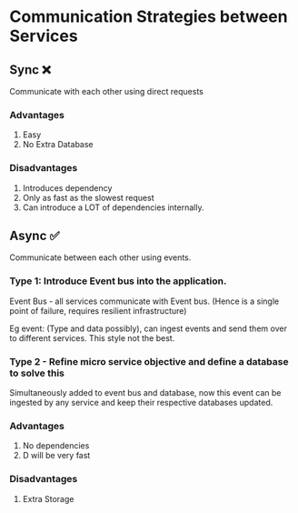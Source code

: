 # Communication Strategies between Services

## Sync :x:

Communicate with each other using direct requests

### **Advantages**

1. Easy
2. No Extra Database

### **Disadvantages**

1. Introduces dependency
2. Only as fast as the slowest request
3. Can introduce a LOT of dependencies internally.

## Async :white_check_mark:

Communicate between each other using events.

### Type 1: Introduce Event bus into the application.

Event Bus - all services communicate with Event bus. (Hence is a single point of failure, requires resilient infrastructure)

Eg event: (Type and data possibly), can ingest events and send them over to different services. This style not the best.

### Type 2 - Refine micro service objective and define a database to solve this

Simultaneously added to event bus and database, now this event can be ingested by any service and keep their respective databases updated.

### **Advantages**

1. No dependencies
2. D will be very fast

### **Disadvantages**

1. Extra Storage